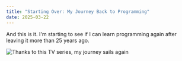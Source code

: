 ```yaml
---
title: "Starting Over: My Journey Back to Programming"
date: 2025-03-22
---
```


And this is it. I'm starting to see if I can learn programming again after leaving it more than 25 years ago.

![Thanks to this TV series, my journey sails again](https://commons.wikimedia.org/wiki/File:Silicon_Valley_logo.png)
